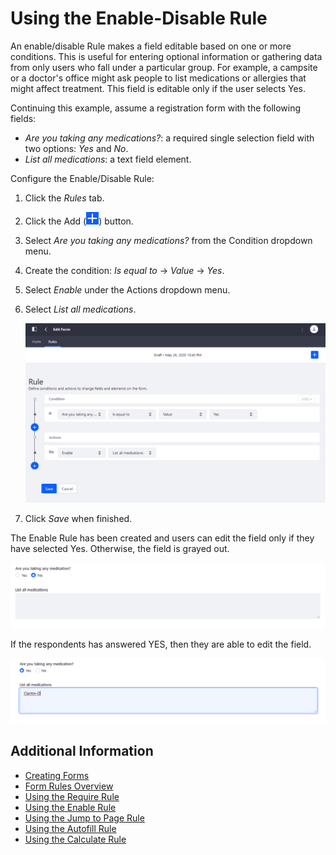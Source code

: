 # Using the Enable-Disable Rule

An enable/disable Rule makes a field editable based on one or more conditions. This is useful for entering optional information or gathering data from only users who fall under a particular group. For example, a campsite or a doctor's office might ask people to list medications or allergies that might affect treatment. This field is editable only if the user selects Yes.

Continuing this example, assume a registration form with the following fields:

* _Are you taking any medications?_: a required single selection field with two options: _Yes_ and _No_.
* _List all medications_: a text field element.

Configure the Enable/Disable Rule:

1. Click the _Rules_ tab.
1. Click the Add (![Add](../../../images/icon-add.png)) button.
1. Select _Are you taking any medications?_ from the Condition dropdown menu.
1. Create the condition: _Is equal to_ &rarr; _Value_ &rarr; _Yes_.
1. Select _Enable_ under the Actions dropdown menu.
1. Select _List all medications_.

    ![Create the enable-disable rule based on the condition.](./using-the-enable-disable-rule/images/01.png)

1. Click _Save_ when finished.

The Enable Rule has been created and users can edit the field only if they have selected Yes. Otherwise, the field is grayed out.

![If users select no, the field is disabled.](./using-the-enable-disable-rule/images/02.png)

If the respondents has answered YES, then they are able to edit the field.

![If users select yes, the field is enabled.](./using-the-enable-disable-rule/images/03.png)

## Additional Information

* [Creating Forms](../creating-and-managing-forms/creating-forms.md)
* [Form Rules Overview](./form-rules-overview.md)
* [Using the Require Rule](./using-the-require-rule.md)
* [Using the Enable Rule](./using-the-enable-disable-rule.md)
* [Using the Jump to Page Rule](./using-the-jump-to-page-rule.md)
* [Using the Autofill Rule](./using-the-autofill-rule.md)
* [Using the Calculate Rule](./using-the-calculate-rule.md)
